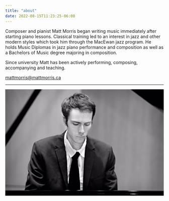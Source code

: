 ```yaml
---
title: "about"
date: 2022-08-15T11:23:25-06:00
---
```


Composer and pianist Matt Morris began writing music immediately after starting piano lessons. Classical training led to an interest in jazz and other modern styles which took him through the MacEwan jazz program. He holds Music Diplomas in jazz piano performance and composition as well as a Bachelors of Music degree majoring in composition.

Since university Matt has been actively performing, composing, accompanying and teaching.

[mattmorris@mattmorris.ca](mailto:mattmorris@mattmorris.ca)

---

![image](/headshots/matt5bw.jpg)
